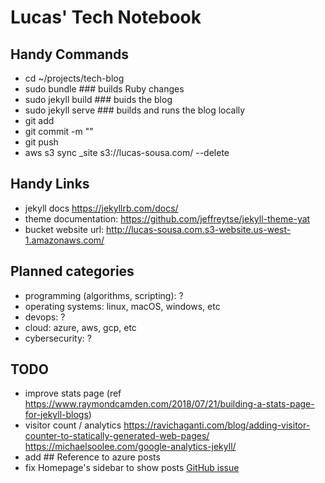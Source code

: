 # Lucas' Tech Notebook

## Handy Commands

- cd ~/projects/tech-blog
- sudo bundle ### builds Ruby changes
- sudo jekyll build ### buids the blog
- sudo jekyll serve ### builds and runs the blog locally
- git add
- git commit -m ""
- git push
- aws s3 sync _site s3://lucas-sousa.com/ --delete

## Handy Links

- jekyll docs <https://jekyllrb.com/docs/>
- theme documentation: <https://github.com/jeffreytse/jekyll-theme-yat>
- bucket website url: <http://lucas-sousa.com.s3-website.us-west-1.amazonaws.com/>

## Planned categories

- programming (algorithms, scripting): ?
- operating systems: linux, macOS, windows, etc
- devops: ?
- cloud: azure, aws, gcp, etc
- cybersecurity: ?

## TODO

- improve stats page (ref <https://www.raymondcamden.com/2018/07/21/building-a-stats-page-for-jekyll-blogs>)
- visitor count / analytics <https://ravichaganti.com/blog/adding-visitor-counter-to-statically-generated-web-pages/> <https://michaelsoolee.com/google-analytics-jekyll/>
- add ## Reference to azure posts
- fix Homepage's  sidebar to show posts [GitHub issue](https://github.com/jeffreytse/jekyll-theme-yat/issues/101)
